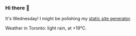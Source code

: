 ### Hi there :wave:

It's Wednesday! I might be polishing my [static site generator](https://github.com/bewuethr/pandoc-bash-blog).

Weather in Toronto: light rain, at +19°C.
